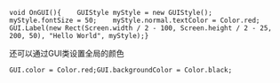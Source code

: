 ``` prettyprint
void OnGUI(){    GUIStyle myStyle = new GUIStyle();    myStyle.fontSize = 50;    myStyle.normal.textColor = Color.red;    GUI.Label(new Rect(Screen.width / 2 - 100, Screen.height / 2 - 25, 200, 50), "Hello World", myStyle);}
```

还可以通过GUI类设置全局的颜色

``` prettyprint
GUI.color = Color.red;GUI.backgroundColor = Color.black;
```


